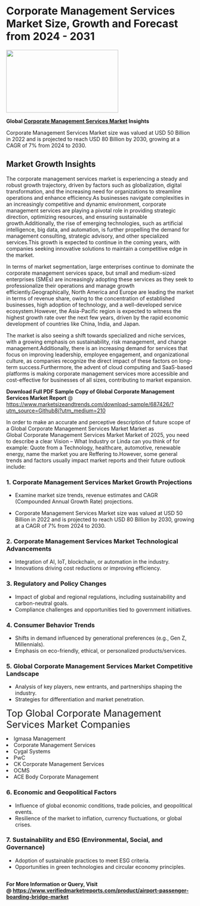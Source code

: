 <H1>Corporate Management Services Market Size, Growth and Forecast from 2024 - 2031</H1><img class="aligncenter size-medium wp-image-584254" src="https://thirdeyenews.in/wp-content/uploads/2024/09/Global-Market-Research-300x168.jpeg" alt="" width="300" height="168" /><p><strong>Global&nbsp;<a href="https://www.marketsizeandtrends.com/download-sample/687426/?utm_source=Github8j?utm_medium=210">Corporate Management Services Market</a> Insights</strong></p><p>Corporate Management Services Market size was valued at USD 50 Billion in 2022 and is projected to reach USD 80 Billion by 2030, growing at a CAGR of 7% from 2024 to 2030.</p><p><h2>Market Growth Insights</h2> <p>The corporate management services market is experiencing a steady and robust growth trajectory, driven by factors such as globalization, digital transformation, and the increasing need for organizations to streamline operations and enhance efficiency.As businesses navigate complexities in an increasingly competitive and dynamic environment, corporate management services are playing a pivotal role in providing strategic direction, optimizing resources, and ensuring sustainable growth.Additionally, the rise of emerging technologies, such as artificial intelligence, big data, and automation, is further propelling the demand for management consulting, strategic advisory, and other specialized services.This growth is expected to continue in the coming years, with companies seeking innovative solutions to maintain a competitive edge in the market.</p> <p>In terms of market segmentation, large enterprises continue to dominate the corporate management services space, but small and medium-sized enterprises (SMEs) are increasingly adopting these services as they seek to professionalize their operations and manage growth efficiently.Geographically, North America and Europe are leading the market in terms of revenue share, owing to the concentration of established businesses, high adoption of technology, and a well-developed service ecosystem.However, the Asia-Pacific region is expected to witness the highest growth rate over the next few years, driven by the rapid economic development of countries like China, India, and Japan.</p> <p>The market is also seeing a shift towards specialized and niche services, with a growing emphasis on sustainability, risk management, and change management.Additionally, there is an increasing demand for services that focus on improving leadership, employee engagement, and organizational culture, as companies recognize the direct impact of these factors on long-term success.Furthermore, the advent of cloud computing and SaaS-based platforms is making corporate management services more accessible and cost-effective for businesses of all sizes, contributing to market expansion.</p> <p><span class=""><strong>Download Full PDF Sample Copy of Global Corporate Management Services Market Report</strong> @ <a href="https://www.marketsizeandtrends.com/download-sample/687426/?utm_source=Github8j?utm_medium=210" target="_blank">https://www.marketsizeandtrends.com/download-sample/687426/?utm_source=Github8j?utm_medium=210</a></span></p><p>In order to make an accurate and perceptive description of future scope of a Global&nbsp;Corporate Management Services Market Market as Global&nbsp;Corporate Management Services Market Market of 2025, you need to describe a clear Vision &ndash; What Industry or Linda can you think of for example: Quote from a Technology, healthcare, automotive, renewable energy, name the market you are Reffering to.However, some general trends and factors usually impact market reports and their future outlook include:</p><h3>1.&nbsp;<strong>Corporate Management Services Market Growth Projections</strong></h3><ul><li>Examine market size trends, revenue estimates and CAGR (Compounded Annual Growth Rate) projections.</li><li><p>Corporate Management Services Market size was valued at USD 50 Billion in 2022 and is projected to reach USD 80 Billion by 2030, growing at a CAGR of 7% from 2024 to 2030.</p></li></ul><h3>2.&nbsp;<strong>Corporate Management Services Market Technological Advancements</strong></h3><ul><li>Integration of AI, IoT, blockchain, or automation in the industry.</li><li>Innovations driving cost reductions or improving efficiency.</li></ul><h3>3.&nbsp;<strong>Regulatory and Policy Changes</strong></h3><ul><li>Impact of global and regional regulations, including sustainability and carbon-neutral goals.</li><li>Compliance challenges and opportunities tied to government initiatives.</li></ul><h3>4.&nbsp;<strong>Consumer Behavior Trends</strong></h3><ul><li>Shifts in demand influenced by generational preferences (e.g., Gen Z, Millennials).</li><li>Emphasis on eco-friendly, ethical, or personalized products/services.</li></ul><h3>5.&nbsp;<strong>Global Corporate Management Services Market Competitive Landscape</strong></h3><ul><li>Analysis of key players, new entrants, and partnerships shaping the industry.</li><li>Strategies for differentiation and market penetration.</li></ul><p data-pm-slice="1 1 []"><span style="color: inherit; font-family: inherit; font-size: 25px;">Top Global Corporate Management Services Market Companies</span></p><div class="" data-test-id=""><p><li>Igmasa Management</li><li> Corporate Management Services</li><li> Cygal Systems</li><li> PwC</li><li> CK Corporate Management Services</li><li> OCMS</li><li> ACE Body Corporate Management</li></p></div><h3>6.&nbsp;<strong>Economic and Geopolitical Factors</strong></h3><ul><li>Influence of global economic conditions, trade policies, and geopolitical events.</li><li>Resilience of the market to inflation, currency fluctuations, or global crises.</li></ul><h3>7.&nbsp;<strong>Sustainability and ESG (Environmental, Social, and Governance)</strong></h3><ul><li>Adoption of sustainable practices to meet ESG criteria.</li><li>Opportunities in green technologies and circular economy principles.</li></ul><h2><strong style="font-size: 14px;">For More Information or Query, Visit @&nbsp;</strong><a style="background-color: #ffffff; font-size: 14px;" href="https://www.marketsizeandtrends.com/report/corporate-management-services-market/" target="_blank">https://www.verifiedmarketreports.com/product/airport-passenger-boarding-bridge-market</a></h2>